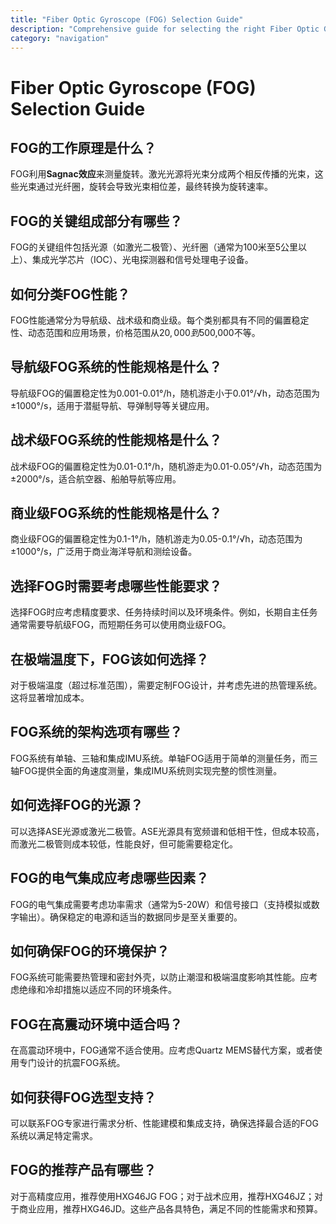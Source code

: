 ```yaml
---
title: "Fiber Optic Gyroscope (FOG) Selection Guide"
description: "Comprehensive guide for selecting the right Fiber Optic Gyroscope (FOG) based on precision requirements, environmental conditions, and application constraints."
category: "navigation"
---
```


# Fiber Optic Gyroscope (FOG) Selection Guide

## FOG的工作原理是什么？

FOG利用**Sagnac效应**来测量旋转。激光光源将光束分成两个相反传播的光束，这些光束通过光纤圈，旋转会导致光束相位差，最终转换为旋转速率。

## FOG的关键组成部分有哪些？

FOG的关键组件包括光源（如激光二极管）、光纤圈（通常为100米至5公里以上）、集成光学芯片（IOC）、光电探测器和信号处理电子设备。

## 如何分类FOG性能？

FOG性能通常分为导航级、战术级和商业级。每个类别都具有不同的偏置稳定性、动态范围和应用场景，价格范围从$20,000到$500,000不等。

## 导航级FOG系统的性能规格是什么？

导航级FOG的偏置稳定性为0.001-0.01°/h，随机游走小于0.01°/√h，动态范围为±1000°/s，适用于潜艇导航、导弹制导等关键应用。

## 战术级FOG系统的性能规格是什么？

战术级FOG的偏置稳定性为0.01-0.1°/h，随机游走为0.01-0.05°/√h，动态范围为±2000°/s，适合航空器、船舶导航等应用。

## 商业级FOG系统的性能规格是什么？

商业级FOG的偏置稳定性为0.1-1°/h，随机游走为0.05-0.1°/√h，动态范围为±1000°/s，广泛用于商业海洋导航和测绘设备。

## 选择FOG时需要考虑哪些性能要求？

选择FOG时应考虑精度要求、任务持续时间以及环境条件。例如，长期自主任务通常需要导航级FOG，而短期任务可以使用商业级FOG。

## 在极端温度下，FOG该如何选择？

对于极端温度（超过标准范围），需要定制FOG设计，并考虑先进的热管理系统。这将显著增加成本。

## FOG系统的架构选项有哪些？

FOG系统有单轴、三轴和集成IMU系统。单轴FOG适用于简单的测量任务，而三轴FOG提供全面的角速度测量，集成IMU系统则实现完整的惯性测量。

## 如何选择FOG的光源？

可以选择ASE光源或激光二极管。ASE光源具有宽频谱和低相干性，但成本较高，而激光二极管则成本较低，性能良好，但可能需要稳定化。

## FOG的电气集成应考虑哪些因素？

FOG的电气集成需要考虑功率需求（通常为5-20W）和信号接口（支持模拟或数字输出）。确保稳定的电源和适当的数据同步是至关重要的。

## 如何确保FOG的环境保护？

FOG系统可能需要热管理和密封外壳，以防止潮湿和极端温度影响其性能。应考虑绝缘和冷却措施以适应不同的环境条件。

## FOG在高震动环境中适合吗？

在高震动环境中，FOG通常不适合使用。应考虑Quartz MEMS替代方案，或者使用专门设计的抗震FOG系统。

## 如何获得FOG选型支持？

可以联系FOG专家进行需求分析、性能建模和集成支持，确保选择最合适的FOG系统以满足特定需求。

## FOG的推荐产品有哪些？

对于高精度应用，推荐使用HXG46JG FOG；对于战术应用，推荐HXG46JZ；对于商业应用，推荐HXG46JD。这些产品各具特色，满足不同的性能需求和预算。